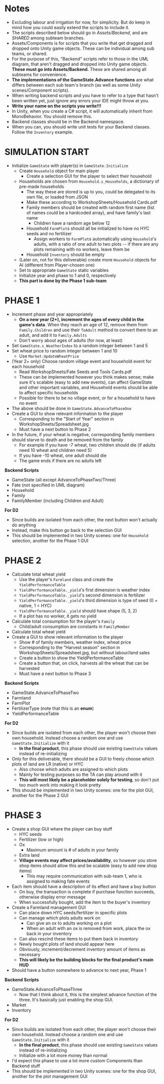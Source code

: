 <By Andy Wang>

# Notes
- Excluding labour and irrigation for now, for simplicity. But do keep in mind how you could easily extend the scripts to include it.
- The scripts described below should go in *Assets/Backend*, and are *SHARED* among subteam branches.
- Assets/Components is for scripts that you write that get dragged and dropped onto Unity game objects. These can be individual among sub teams, or shared.
- For the purpose of this, "Backend" scripts refer to those in the UML diagram, that aren't dragged and dropped into Unity game objects. **These must go into Assets/Backend.** These are shared among all subteams for convenience.
- **The implementations of the GameState.Advance functions** are what differs between each sub team's branch (as well as some Unity scenes/Component scripts).
- When writing backend scripts and you have to refer to a type that hasn't been written yet, just ignore any errors your IDE might throw at you.
- **Write your name on the scripts you write!!!**
- In Unity, when you create a C# script, it will automatically inherit from MonoBehavior. You should remove this.
- Backend classes should be in the Backend namespace.
- When you can, you should write unit tests for your Backend classes. Follow the `Inventory` example.

# SIMULATION START
- Initialize `GameState` with player(s) in `GameState.Initialize`
    - Create `Household` object for main player
        - Create a selection GUI for the player to select their household
    - Households are chosen from `Household.s_Households`, a dictionary of pre-made households
        - The way these are stored is up to you, could be delegated to its own file, or loaded from JSON
        - Make these according to WorkshopSheets/Household Cards.pdf
        - Family members should be created with random first name (list of names could be a hardcoded array), and have family's last name
            - Children have a random age below 12
        - Household `FarmPlot`s should all be initialized to have no HYC seeds and no fertilizer
            - Assign workers to `FarmPlot`s automatically using `Household`'s adults, with a ratio of one adult to two plots -- if there are any plots remaining with no workers, leave them be
        - Household `Inventory` should be empty
    - (Later on, not for this deliverable) create more `Household` objects for AI (different from Player-chosen one)
    - Set to appropriate `GameState` static variables
    - Initialize year and phase to 1 and 0, respectively
    - **This part is done by the Phase 1 sub-team**

# PHASE 1
- Increment phase and year appropriately
    - **On a new year (2+), increment the ages of every child in the game's data**. When they reach an age of 12, remove them from `Family.Children` and use their `ToAdult` method to convert them to an adult, and add it to `Family.Adults`
    - Don't worry about ages of adults (for now, at least)
- Set `GameState.s_WeatherIndex` to a random integer between 1 and 5
- Set wheat price to random integer between 1 and 10
    - Use `Market.UpdateWheatPrice`
- (Year 2+ only) Choose random village event and household event for each household
    - Read WorkshopSheets/Fate Seeds and Tools Cards.pdf
    - These can be implemented however you think makes sense; make sure it's scalable (easy to add new events), can affect GameState and other important variables, and Household events should be able to affect specific households
    - Possible for there to be no village event, or for a household to have no event
- The above should be done in `GameState.AdvanceToPhaseOne`
- Create a GUI to show relevant information to the player
    - Corresponding to the "Start of Year" section in WorkshopSheets/Spreadsheet.jpg
    - Must have a next button to Phase 2
- In the future, if your wheat is negative, corresponding family members should starve to death and be removed from the family
    - For example if you have -7 wheat, two children should die (if adults need 10 wheat and children need 5)
    - If you have -10 wheat, one adult should die
    - The game ends if there are no adults left

**Backend Scripts**
- GameState (all except AdvanceToPhaseTwo/Three)
- Fate (not specified in UML diagram)
- Household
- Family
- FamilyMember (including Children and Adult)

**For D2**
- Since builds are isolated from each other, the next button won't actually do anything
- Instead, make this button go back to the selection GUI
- This should be implemented in two Unity scenes: one for `Household` selection, another for the Phase 1 GUI

# PHASE 2
- Calculate total wheat yield
    - Use the player's `Farmland` class and create the `YieldPerformanceTable`
    - `YieldPerformanceTable._yield`'s first dimension is weather index
    - `YieldPerformanceTable._yield`'s second dimension is fertilizer
    - `YieldPerformanceTable._yield`'s third dimension is type of seed (0 = native, 1 = HYC)
    - `YieldPerformanceTable._yield` should have shape (5, 3, 2)
    - If a plot has no worker, it gets no yield
- Calculate total consumption for the player's `Family`
    - Child/adult consumption are constants in `FamilyMember`
- Calculate total wheat yield
- Create a GUI to show relevant information to the player
    - Show # of family members, weather index, wheat price
    - Corresponding to the "Harvest season" section in WorkshopSheets/Spreadsheet.jpg, but without labour/land sales
    - Create a button to show the YieldPerformanceTable
    - Create a button that, on click, harvests all the wheat that can be harvested
    - Must have a next button to Phase 3

**Backend Scripts**
- GameState.AdvanceToPhaseTwo
- Farmland
- FarmPlot
- FertilizerType (note that this is an **enum**)
- YieldPerformanceTable

**For D2**
- Since builds are isolated from each other, the player won't choose their own household. Instead choose a random one and use `GameState.Initialize` with it
    - **In the final product**, this phase should use existing `GameState` values instead of re-initializing
- Only for this deliverable, there should be a GUI to freely choose which plots of land are LR (native) or HYC
    - Also choose which adults are assigned to which plots
    - Mainly for testing purposes so the TA can play around with it
    - **This will most likely be a placeholder solely for testing**, so don't put too much work into making it look pretty
- This should be implemented in two Unity scenes: one for the plot GUI, another for the Phase 2 GUI

# PHASE 3
- Create a shop GUI where the player can buy stuff
    - HYC seeds
    - Fertilizer (low or high)
    - Ox
        - Maximum amount is # of adults in your family
    - Extra land
    - **Village events may affect prices/availability**, so however you store shop items should allow this and be scalable (easy to add new shop items)
        - This may require communication with sub-team 1, who is assigned to making fate events
- Each item should have a description of its effect and have a buy button
    - On buy, the transaction is complete if purchase function succeeds, otherwise display error message
    - When successfully bought, add the item to the buyer's inventory
- Create a Farmland management GUI
    - Can place down HYC seeds/fertilizer in specific plots
    - Can manage which plots adults work on
        - Can give an ox to adults working on a plot
        - When an adult with an ox is removed from work, place the ox back in your inventory
    - Can also rescind these items to put them back in inventory
    - Newly bought plots of land should appear here
    - Obviously, increment/decrement inventory amount of items as necessary
    - **This will likely be the building blocks for the final product's main HUD**
- Should have a button somewhere to advance to next year, Phase 1

**Backend Scripts**
- GameState.AdvanceToPhaseThree
    - Now that I think about it, this is the simplest advance function of the three. It's basically just enabling the shop GUI.
- Market
- Inventory

**For D2**
- Since builds are isolated from each other, the player won't choose their own household. Instead choose a random one and use `GameState.Initialize` with it
    - **In the final product**, this phase should use existing `GameState` values instead of re-initializing
    - Initialize with a lot more money than normal
- I'd expect this phase to use a lot more custom Components than Backend stuff
- This should be implemented in two Unity scenes: one for the shop GUI, another for the plot management GUI


